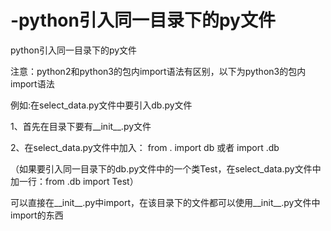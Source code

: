 # -python引入同一目录下的py文件
python引入同一目录下的py文件

注意：python2和python3的包内import语法有区别，以下为python3的包内import语法

 

例如:在select_data.py文件中要引入db.py文件

1、首先在目录下要有__init__.py文件

2、在select_data.py文件中加入：
  from . import db
  或者
  import .db

（如果要引入同一目录下的db.py文件中的一个类Test，在select_data.py文件中加一行：from .db import Test）

 

可以直接在__init__.py中import，在该目录下的文件都可以使用__init__.py文件中import的东西
